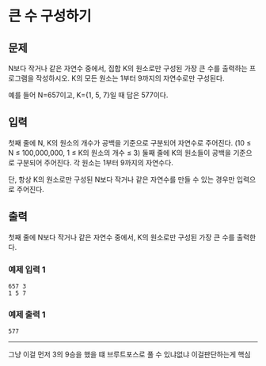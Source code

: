 # 큰 수 구성하기

## 문제
N보다 작거나 같은 자연수 중에서, 집합 K의 원소로만 구성된 가장 큰 수를 출력하는 프로그램을 작성하시오. K의 모든 원소는 1부터 9까지의 자연수로만 구성된다.

예를 들어 N=657이고, K={1, 5, 7}일 때 답은 577이다.

## 입력
첫째 줄에 N, K의 원소의 개수가 공백을 기준으로 구분되어 자연수로 주어진다. (10 ≤ N ≤ 100,000,000, 1 ≤ K의 원소의 개수 ≤ 3) 둘째 줄에 K의 원소들이 공백을 기준으로 구분되어 주어진다. 각 원소는 1부터 9까지의 자연수다.

단, 항상 K의 원소로만 구성된 N보다 작거나 같은 자연수를 만들 수 있는 경우만 입력으로 주어진다.

## 출력
첫째 줄에 N보다 작거나 같은 자연수 중에서, K의 원소로만 구성된 가장 큰 수를 출력한다.

### 예제 입력 1
```text
657 3
1 5 7
```
### 예제 출력 1
```text
577
```
---

그냥 이걸 먼저 3의 9승을 했을 떄 브루트포스로 풀 수 있냐없냐
이걸판단하는게 핵심


